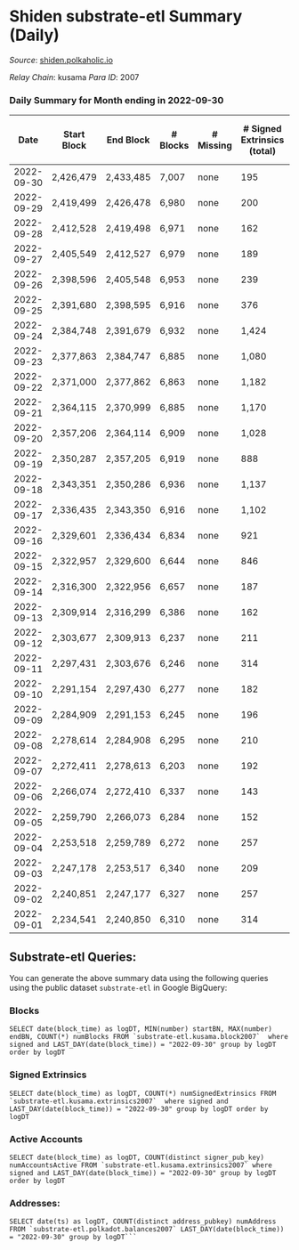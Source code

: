 # Shiden substrate-etl Summary (Daily)

_Source_: [shiden.polkaholic.io](https://shiden.polkaholic.io)

*Relay Chain*: kusama
*Para ID*: 2007



### Daily Summary for Month ending in 2022-09-30


| Date | Start Block | End Block | # Blocks | # Missing | # Signed Extrinsics (total) | # Active Accounts | # Addresses with Balances | # Events | # Transfers | # XCM Transfers In | # XCM Transfers Out |
| ---- | ----------- | --------- | -------- | --------- | --------------------------- | ----------------- | ------------------------- | -------- | ----------- | ------------------ | ------------------- |
| 2022-09-30 | 2,426,479 | 2,433,485 | 7,007 | none | 195 | 91 | 633,257 | 59,271 | 7,968 ($50,954.84) | 2 ($8.71) | 2 ($3.75) |
| 2022-09-29 | 2,419,499 | 2,426,478 | 6,980 | none | 200 | 71 |  | 59,967 | 7,946 ($28,326.86) |   |   |
| 2022-09-28 | 2,412,528 | 2,419,498 | 6,971 | none | 162 | 76 |  | 56,245 | 7,490 ($56,408.28) | 3 ($1.21) | 4 ($2.49) |
| 2022-09-27 | 2,405,549 | 2,412,527 | 6,979 | none | 189 | 86 |  | 59,917 | 7,857 ($28,770.44) |   | 1 ($0.54) |
| 2022-09-26 | 2,398,596 | 2,405,548 | 6,953 | none | 239 | 103 |  | 58,843 | 7,615 ($141,491) | 3 ($1.74) | 2 ($0.56) |
| 2022-09-25 | 2,391,680 | 2,398,595 | 6,916 | none | 376 | 138 |  | 58,070 | 7,838 ($58,365.98) | 3 ($0.63) | 2 ($0.31) |
| 2022-09-24 | 2,384,748 | 2,391,679 | 6,932 | none | 1,424 | 90 |  | 60,162 | 8,446 ($70,075.44) | 3 ($0.30) | 4 ($82.57) |
| 2022-09-23 | 2,377,863 | 2,384,747 | 6,885 | none | 1,080 | 86 |  | 71,738 | 9,127 ($121,476) |   |   |
| 2022-09-22 | 2,371,000 | 2,377,862 | 6,863 | none | 1,182 | 149 |  | 104,672 | 11,392 ($352,656) |   |   |
| 2022-09-21 | 2,364,115 | 2,370,999 | 6,885 | none | 1,170 | 95 |  | 70,394 | 8,635 ($55,856.26) | 1 ($4.19) |   |
| 2022-09-20 | 2,357,206 | 2,364,114 | 6,909 | none | 1,028 | 121 |  | 77,354 | 9,321 ($62,716.57) | 1 ($0.20) |   |
| 2022-09-19 | 2,350,287 | 2,357,205 | 6,919 | none | 888 | 120 | 633,094 | 80,472 | 9,384 ($110,786) |   |   |
| 2022-09-18 | 2,343,351 | 2,350,286 | 6,936 | none | 1,137 | 120 | 633,075 | 81,063 | 9,740 ($56,348.99) | 1 ($209.83) | 1 ($221.14) |
| 2022-09-17 | 2,336,435 | 2,343,350 | 6,916 | none | 1,102 | 86 | 633,052 | 65,905 | 8,702 ($54,172.40) | 2 ($984.19) | 1 ($0.64) |
| 2022-09-16 | 2,329,601 | 2,336,434 | 6,834 | none | 921 | 104 | 633,030 | 68,511 | 8,465 ($33,045.11) | 10 ($18.28) | 11 ($24.27) |
| 2022-09-15 | 2,322,957 | 2,329,600 | 6,644 | none | 846 | 98 | 632,969 | 115,269 | 10,082 ($60,557.81) | 2 ($0.14) | 3 ($0.033) |
| 2022-09-14 | 2,316,300 | 2,322,956 | 6,657 | none | 187 | 87 | 632,954 | 64,558 | 8,151 ($73,652.98) | 4 ($0.89) | 9 ($0.32) |
| 2022-09-13 | 2,309,914 | 2,316,299 | 6,386 | none | 162 | 86 | 632,940 | 70,901 | 7,895 ($140,336) | 4 ($58.05) | 1 ($53.52) |
| 2022-09-12 | 2,303,677 | 2,309,913 | 6,237 | none | 211 | 109 | 632,907 | 70,898 | 7,572 ($109,462) | 6 ($65.33) | 1 ($65.65) |
| 2022-09-11 | 2,297,431 | 2,303,676 | 6,246 | none | 314 | 148 |  | 59,541 | 7,502 ($75,657.71) |   | 2 ($1,461.36) |
| 2022-09-10 | 2,291,154 | 2,297,430 | 6,277 | none | 182 | 96 |  | 65,951 | 8,002 ($90,694.88) |   | 2 ($10.55) |
| 2022-09-09 | 2,284,909 | 2,291,153 | 6,245 | none | 196 | 104 | 632,929 | 78,284 | 8,620 ($196,701) | 2 ($13.23) | 3 ($1.69) |
| 2022-09-08 | 2,278,614 | 2,284,908 | 6,295 | none | 210 | 95 | 632,893 | 52,301 | 6,846 ($992,405) | 1 ($111.42) | 1 ($111.42) |
| 2022-09-07 | 2,272,411 | 2,278,613 | 6,203 | none | 192 | 92 | 632,871 | 236,858 | 42,781 ($122,050) | 1 ($18.38) | 1 ($18.38) |
| 2022-09-06 | 2,266,074 | 2,272,410 | 6,337 | none | 143 | 77 | 632,847 | 250,601 | 45,676 ($36,241.59) | 1 ($1,663.82) | 1 ($1,663.82) |
| 2022-09-05 | 2,259,790 | 2,266,073 | 6,284 | none | 152 | 88 | 632,833 | 48,983 | 6,566 ($47,851.35) | 1 ($0.063) | 5 ($25.45) |
| 2022-09-04 | 2,253,518 | 2,259,789 | 6,272 | none | 257 | 134 | 632,818 | 55,343 | 6,979 ($151,673) | 1 ($4.93) |   |
| 2022-09-03 | 2,247,178 | 2,253,517 | 6,340 | none | 209 | 97 | 632,790 | 53,959 | 7,086 ($380,659) | 1  | 1 ($7.94) |
| 2022-09-02 | 2,240,851 | 2,247,177 | 6,327 | none | 257 | 108 | 632,774 | 59,784 | 7,525 ($361,419) | 5 ($4.18) | 6 ($10.30) |
| 2022-09-01 | 2,234,541 | 2,240,850 | 6,310 | none | 314 | 96 | 632,738 | 51,174 | 6,709 ($105,715) | 9 ($8.90) | 1 ($2.81) |

## Substrate-etl Queries:
You can generate the above summary data using the following queries using the public dataset `substrate-etl` in Google BigQuery:


### Blocks
```
SELECT date(block_time) as logDT, MIN(number) startBN, MAX(number) endBN, COUNT(*) numBlocks FROM `substrate-etl.kusama.block2007`  where signed and LAST_DAY(date(block_time)) = "2022-09-30" group by logDT order by logDT
```


### Signed Extrinsics
```
SELECT date(block_time) as logDT, COUNT(*) numSignedExtrinsics FROM `substrate-etl.kusama.extrinsics2007`  where signed and LAST_DAY(date(block_time)) = "2022-09-30" group by logDT order by logDT
```


### Active Accounts
```
SELECT date(block_time) as logDT, COUNT(distinct signer_pub_key) numAccountsActive FROM `substrate-etl.kusama.extrinsics2007` where signed and LAST_DAY(date(block_time)) = "2022-09-30" group by logDT order by logDT
```


### Addresses:
```
SELECT date(ts) as logDT, COUNT(distinct address_pubkey) numAddress FROM `substrate-etl.polkadot.balances2007` LAST_DAY(date(block_time)) = "2022-09-30" group by logDT```

